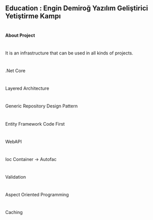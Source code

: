 ## Education :  Engin Demiroğ Yazılım Geliştirici Yetiştirme Kampı
#
**About Project** 
#
It is an infrastructure that can be used in all kinds of projects.
#
.Net Core
#
Layered Architecture
#
Generic Repository Design Pattern
# 
Entity Framework Code First
#
WebAPI
#
Ioc Container -> Autofac
#
Validation
#
Aspect Oriented Programming
#
Caching



